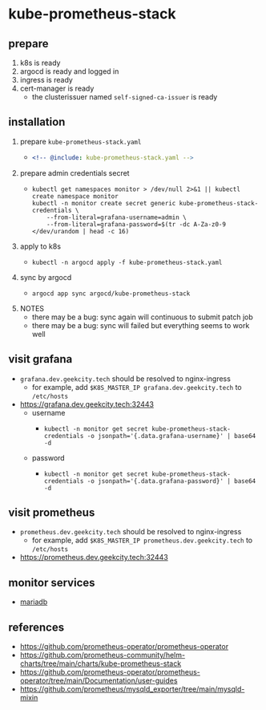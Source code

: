 # kube-prometheus-stack

## prepare

1. k8s is ready
2. argocd is ready and logged in
3. ingress is ready
4. cert-manager is ready
    * the clusterissuer named `self-signed-ca-issuer` is ready

## installation

1. prepare `kube-prometheus-stack.yaml`
    * ```yaml
      <!-- @include: kube-prometheus-stack.yaml -->
      ```
2. prepare admin credentials secret
    * ```shell
      kubectl get namespaces monitor > /dev/null 2>&1 || kubectl create namespace monitor
      kubectl -n monitor create secret generic kube-prometheus-stack-credentials \
          --from-literal=grafana-username=admin \
          --from-literal=grafana-password=$(tr -dc A-Za-z0-9 </dev/urandom | head -c 16)
      ```
3. apply to k8s
    * ```shell
      kubectl -n argocd apply -f kube-prometheus-stack.yaml
      ```
4. sync by argocd
    * ```shell
      argocd app sync argocd/kube-prometheus-stack
      ```
5. NOTES
    * there may be a bug: sync again will continuous to submit patch job
    * there may be a bug: sync will failed but everything seems to work well

## visit grafana

* `grafana.dev.geekcity.tech` should be resolved to nginx-ingress
    + for example, add `$K8S_MASTER_IP grafana.dev.geekcity.tech` to `/etc/hosts`
* https://grafana.dev.geekcity.tech:32443
    + username
        * ```shell
          kubectl -n monitor get secret kube-prometheus-stack-credentials -o jsonpath='{.data.grafana-username}' | base64 -d
          ```
    + password
        * ```shell
          kubectl -n monitor get secret kube-prometheus-stack-credentials -o jsonpath='{.data.grafana-password}' | base64 -d
          ```

## visit prometheus

* `prometheus.dev.geekcity.tech` should be resolved to nginx-ingress
    + for example, add `$K8S_MASTER_IP prometheus.dev.geekcity.tech` to `/etc/hosts`
* https://prometheus.dev.geekcity.tech:32443

## monitor services

* [mariadb](../database/mariadb/README.md)

## references

* https://github.com/prometheus-operator/prometheus-operator
* https://github.com/prometheus-community/helm-charts/tree/main/charts/kube-prometheus-stack
* https://github.com/prometheus-operator/prometheus-operator/tree/main/Documentation/user-guides
* https://github.com/prometheus/mysqld_exporter/tree/main/mysqld-mixin
